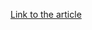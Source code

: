 [Link to the article](https://www.cert.se/2024/12/microsofts-manatliga-sakerhetsuppdateringar-for-december-2024.html)
